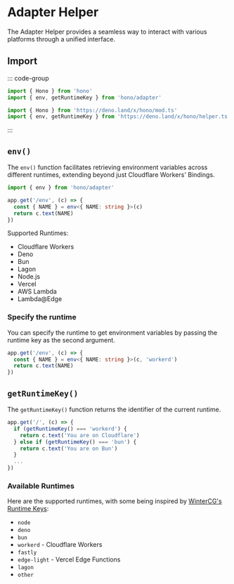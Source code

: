 # Adapter Helper

The Adapter Helper provides a seamless way to interact with various platforms through a unified interface.

## Import

::: code-group

```ts [npm]
import { Hono } from 'hono'
import { env, getRuntimeKey } from 'hono/adapter'
```

```ts [Deno]
import { Hono } from 'https://deno.land/x/hono/mod.ts'
import { env, getRuntimeKey } from 'https://deno.land/x/hono/helper.ts'
```

:::

## `env()`

The `env()` function facilitates retrieving environment variables across different runtimes, extending beyond just Cloudflare Workers' Bindings.

```ts
import { env } from 'hono/adapter'

app.get('/env', (c) => {
  const { NAME } = env<{ NAME: string }>(c)
  return c.text(NAME)
})
```

Supported Runtimes:

- Cloudflare Workers
- Deno
- Bun
- Lagon
- Node.js
- Vercel
- AWS Lambda
- Lambda@Edge

### Specify the runtime

You can specify the runtime to get environment variables by passing the runtime key as the second argument.

```ts
app.get('/env', (c) => {
  const { NAME } = env<{ NAME: string }>(c, 'workerd')
  return c.text(NAME)
})
```

## `getRuntimeKey()`

The `getRuntimeKey()` function returns the identifier of the current runtime.

```ts
app.get('/', (c) => {
  if (getRuntimeKey() === 'workerd') {
    return c.text('You are on Cloudflare')
  } else if (getRuntimeKey() === 'bun') {
    return c.text('You are on Bun')
  }
  ...
})
```

### Available Runtimes

Here are the supported runtimes, with some being inspired by [WinterCG's Runtime Keys](https://runtime-keys.proposal.wintercg.org/):

- `node`
- `deno`
- `bun`
- `workerd` - Cloudflare Workers
- `fastly`
- `edge-light` - Vercel Edge Functions
- `lagon`
- `other`
